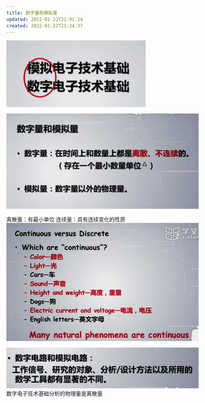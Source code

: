 ```yaml
---
title: 数字量和模拟量
updated: 2022-01-22T22:01:24
created: 2022-01-22T21:24:37
---
```


![image1](assets/abc41d7b045a4a83b5427e6e75d75649.png)

![image2](assets/f5cdb03188d241dbbab7fe474194b818.png)

离散量：有最小单位
连续量：具有连续变化的性质
![image3](assets/739d19389159489c8630f0add50175fd.png)

![image4](assets/d82a449919c84c4f857e5c405351194c.png)
数字电子技术基础分析的物理量是离散量
